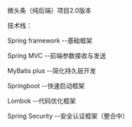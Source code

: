 微头条（纯后端）项目2.0版本
<p>技术栈：</p>
<p>Spring framework --基础框架</p>
<p>Spring MVC       --前端参数接收与发送</p>
<p>MyBatis plus     --简化持久层开发</p>
<p>Springboot       --快速启动框架</p>
<p>Lombok           --代码优化框架</p>
<p>Spring Security  --安全认证框架（整合中）</p>
